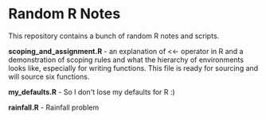 # Random R Notes

This repository contains a bunch of random R notes and scripts.

**scoping_and_assignment.R** - an explanation of <<- operator in R and a demonstration
of scoping rules and what the hierarchy of environments looks like, especially for
writing functions. This file is ready for sourcing and will source six functions.

**my_defaults.R** - So I don't lose my defaults for R :)

**rainfall.R** - Rainfall problem
